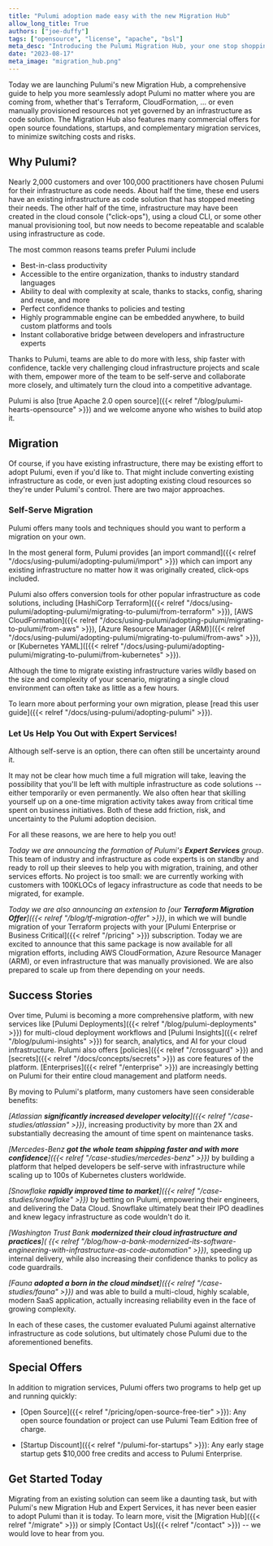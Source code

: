 ```yaml
---
title: "Pulumi adoption made easy with the new Migration Hub"
allow_long_title: True
authors: ["joe-duffy"]
tags: ["opensource", "license", "apache", "bsl"]
meta_desc: "Introducing the Pulumi Migration Hub, your one stop shopping for migrating to Pulumi. It's never been so easy to adopt Pulumi."
date: "2023-08-17"
meta_image: "migration_hub.png"
---
```


Today we are launching Pulumi's new Migration Hub, a comprehensive guide to help you more seamlessly adopt Pulumi no
matter where you are coming from, whether that's Terraform, CloudFormation, ... or even manually provisioned resources
not yet governed by an infrastructure as code solution. The Migration Hub also features many commercial offers for
open source foundations, startups, and complementary migration services, to minimize switching costs and risks.

<!--more-->

## Why Pulumi?

Nearly 2,000 customers and over 100,000 practitioners have chosen Pulumi for their infrastructure as code needs. About
half the time, these end users have an existing infrastructure as code solution that has stopped meeting their needs.
The other half of the time, infrastructure may have been created in the cloud console ("click-ops"), using a cloud CLI,
or some other manual provisioning tool, but now needs to become repeatable and scalable using infrastructure as code.

The most common reasons teams prefer Pulumi include

* Best-in-class productivity
* Accessible to the entire organization, thanks to industry standard languages
* Ability to deal with complexity at scale, thanks to stacks, config, sharing and reuse, and more
* Perfect confidence thanks to policies and testing
* Highly programmable engine can be embedded anywhere, to build custom platforms and tools
* Instant collaborative bridge between developers and infrastructure experts

Thanks to Pulumi, teams are able to do more with less, ship faster with confidence, tackle very challenging cloud
infrastructure projects and scale with them, empower more of the team to be self-serve and collaborate more closely,
and ultimately turn the cloud into a competitive advantage.

Pulumi is also [true Apache 2.0 open source]({{< relref "/blog/pulumi-hearts-opensource" >}}) and we welcome anyone who
wishes to build atop it.

## Migration

Of course, if you have existing infrastructure, there may be existing effort to adopt Pulumi, even if you'd like to.
That might include converting existing infrastructure as code, or even just adopting existing cloud resources
so they're under Pulumi's control. There are two major approaches.

### Self-Serve Migration

Pulumi offers many tools and techniques should you want to perform a migration on your own.

In the most general form, Pulumi provides [an import command]({{< relref "/docs/using-pulumi/adopting-pulumi/import" >}})
which can import any existing infrastructure no matter how it was originally created, click-ops included.

Pulumi also offers conversion tools for other popular infrastructure as code solutions, including
[HashiCorp Terraform]({{< relref "/docs/using-pulumi/adopting-pulumi/migrating-to-pulumi/from-terraform" >}}),
[AWS CloudFormation]({{< relref "/docs/using-pulumi/adopting-pulumi/migrating-to-pulumi/from-aws" >}}),
[Azure Resource Manager (ARM)]({{< relref "/docs/using-pulumi/adopting-pulumi/migrating-to-pulumi/from-aws" >}}), or
[Kubernetes YAML]([{{< relref "/docs/using-pulumi/adopting-pulumi/migrating-to-pulumi/from-kubernetes" >}}).

Although the time to migrate existing infrastructure varies wildly based on the size and complexity of your scenario,
migrating a single cloud environment can often take as little as a few hours.

To learn more about performing your own migration, please
[read this user guide]({{< relref "/docs/using-pulumi/adopting-pulumi" >}}).

### Let Us Help You Out with Expert Services!

Although self-serve is an option, there can often still be uncertainty around it.

It may not be clear how much time a full migration will take, leaving the possibility that you'll be left with multiple
infrastructure as code solutions -- either temporarily or even permanently. We also often hear that skilling
yourself up on a one-time migration activity takes away from critical time spent on business initiatives. Both of these
add friction, risk, and uncertainty to the Pulumi adoption decision.

For all these reasons, we are here to help you out!

_Today we are announcing the formation of Pulumi's **Expert Services** group_. This team of industry and
infrastructure as code experts is on standby and ready to roll up their sleeves to help you with migration,
training, and other services efforts. No project is too small: we are currently working with customers with
100KLOCs of legacy infrastructure as code that needs to be migrated, for example.

_Today we are also announcing an extension to
[our **Terraform Migration Offer**]({{< relref "/blog/tf-migration-offer" >}})_, in which we will bundle migration of
your Terraform projects with your [Pulumi Enterprise or Business Critical]({{< relref "/pricing" >}}) subscription.
Today we are excited to announce that this same package is now available for all migration efforts, including AWS
CloudFormation, Azure Resource Manager (ARM), or even infrastructure that was manually provisioned. We are also prepared
to scale up from there depending on your needs.

## Success Stories

Over time, Pulumi is becoming a more comprehensive platform, with new services like
[Pulumi Deployments]({{< relref "/blog/pulumi-deployments" >}}) for multi-cloud deployment workflows and
[Pulumi Insights]({{< relref "/blog/pulumi-insights" >}}) for search, analytics, and AI for your cloud infrastructure.
Pulumi also offers [policies]({{< relref "/crossguard" >}}) and [secrets]({{< relref "/docs/concepts/secrets" >}}) as
core features of the platform. [Enterprises]({{< relref "/enterprise" >}}) are increasingly betting on Pulumi for
their entire cloud management and platform needs.

By moving to Pulumi's platform, many customers have seen considerable benefits:

_[Atlassian **significantly increased developer velocity**]({{< relref "/case-studies/atlassian" >}})_, increasing
productivity by more than 2X and substantially decreasing the amount of time spent on maintenance tasks.

_[Mercedes-Benz **got the whole team shipping faster and with more confidence**]({{<
relref "/case-studies/mercedes-benz" >}})_ by building a platform that helped developers be self-serve with
infrastructure while scaling up to 100s of Kubernetes clusters worldwide.

_[Snowflake **rapidly improved time to market**]({{< relref "/case-studies/snowflake" >}})_ by betting on Pulumi,
empowering their engineers, and delivering the Data Cloud. Snowflake ultimately beat their IPO deadlines and knew legacy
infrastructure as code wouldn't do it.

_[Washington Trust Bank **modernized their cloud infrastructure and practices**](
{{< relref "/blog/how-a-bank-modernized-its-software-engineering-with-infrastructure-as-code-automation" >}})_,
speeding up internal delivery, while also increasing their confidence thanks to policy as code guardrails.

_[Fauna **adopted a born in the cloud mindset**]({{< relref "/case-studies/fauna" >}})_ and was able to build a
multi-cloud, highly scalable, modern SaaS application, actually increasing reliability even in the face of growing
complexity.

In each of these cases, the customer evaluated Pulumi against alternative infrastructure as code solutions, but
ultimately chose Pulumi due to the aforementioned benefits.

## Special Offers

In addition to migration services, Pulumi offers two programs to help get up and running quickly:

* [Open Source]({{< relref "/pricing/open-source-free-tier" >}}): Any open source foundation or project can use
  Pulumi Team Edition free of charge.

* [Startup Discount]({{< relref "/pulumi-for-startups" >}}): Any early stage startup gets $10,000 free credits and
  access to Pulumi Enterprise.

## Get Started Today

Migrating from an existing solution can seem like a daunting task, but with Pulumi's new Migration Hub and Expert
Services, it has never been easier to adopt Pulumi than it is today. To learn more, visit the
[Migration Hub]({{< relref "/migrate" >}}) or simply [Contact Us]({{< relref "/contact" >}}) -- we would love to hear
from you.
